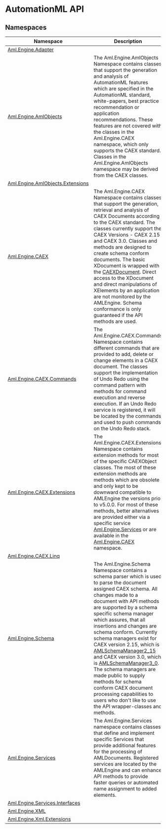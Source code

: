 AutomationML API
================


Namespaces
----------

Namespace                             | Description                                                                                                                                                                                                                                                                                                                                                                                                                                                                                                                                                                                                                     
------------------------------------- | ------------------------------------------------------------------------------------------------------------------------------------------------------------------------------------------------------------------------------------------------------------------------------------------------------------------------------------------------------------------------------------------------------------------------------------------------------------------------------------------------------------------------------------------------------------------------------------------------------------------------------- 
[Aml.Engine.Adapter][1]               |                                                                                                                                                                                                                                                                                                                                                                                                                                                                                                                                                                                                                                 
[Aml.Engine.AmlObjects][2]            | The Aml.Engine.AmlObjects Namespace contains classes that support the generation and analysis of AutomationML features which are specified in the AutomationML standard, white-papers, best practice recommendation or application recommendations. These features are not covered with the classes in the Aml.Engine.CAEX namespace, which only supports the CAEX standard. Classes in the Aml.Engine.AmlObjects namespace may be derived from the CAEX classes.                                                                                                                                                               
[Aml.Engine.AmlObjects.Extensions][3] |                                                                                                                                                                                                                                                                                                                                                                                                                                                                                                                                                                                                                                 
[Aml.Engine.CAEX][4]                  | The Aml.Engine.CAEX Namespace contains classes that support the generation, retrieval and analysis of CAEX Documents according to the CAEX standard. The classes currently support the CAEX Versions - CAEX 2.15 and CAEX 3.0. Classes and methods are designed to create schema conform documents. The basic XDocument is wrapped with the [CAEXDocument][5]. Direct access to the XDocument and direct manipulations of XElements by an application are not monitored by the AMLEngine. Schema conformance is only guaranteed if the API methods are used.                                                                    
[Aml.Engine.CAEX.Commands][6]         | The Aml.Engine.CAEX.Commands Namespace contains different commands that are provided to add, delete or change elements in a CAEX document. The classes support the implementation of Undo Redo using the command pattern with methods for command execution and reverse execution. If an Undo Redo service is registered, it will be located by the commands and used to push commands on the Undo Redo stack.                                                                                                                                                                                                                  
[Aml.Engine.CAEX.Extensions][7]       | The Aml.Engine.CAEX.Extensions Namespace contains extension methods for most of the specific CAEXObject classes. The most of these extension methods are methods which are obsolete and only kept to be downward compatible to AMLEngine the versions prior to v5.0.0. For most of these methods, better alternatives are provided either via a specific service [Aml.Engine.Services][8] or are available in the [Aml.Engine.CAEX][4] namespace.                                                                                                                                                                               
[Aml.Engine.CAEX.Linq][9]             |                                                                                                                                                                                                                                                                                                                                                                                                                                                                                                                                                                                                                                 
[Aml.Engine.Schema][10]               | The Aml.Engine.Schema Namespace contains a schema parser which is used to parse the document assigned CAEX schema. All changes made to a document with API methods are supported by a schema specific schema manager which assures, that all insertions and changes are schema conform. Currently schema managers exist for CAEX version 2.15, which is [AMLSchemaManager2_15][11] and CAEX version 3.0, which is [AMLSchemaManager3_0][12]. The schema managers are made public to supply methods for schema conform CAEX document processing capabilities to users who don't like to use the API wrapper-classes and methods. 
[Aml.Engine.Services][8]              | The Aml.Engine.Services namespace contains classes that define and implement specific Services that provide additional features for the processing of AMLDocuments. Registered services are located by the AMLEngine and can enhance API methods to provide faster queries or automated name assignment to added elements.                                                                                                                                                                                                                                                                                                      
[Aml.Engine.Services.Interfaces][13]  |                                                                                                                                                                                                                                                                                                                                                                                                                                                                                                                                                                                                                                 
[Aml.Engine.XML][14]                  |                                                                                                                                                                                                                                                                                                                                                                                                                                                                                                                                                                                                                                 
[Aml.Engine.Xml.Extensions][15]       |                                                                                                                                                                                                                                                                                                                                                                                                                                                                                                                                                                                                                                 

[1]: Aml.Engine.Adapter/README.md
[2]: Aml.Engine.AmlObjects/README.md
[3]: Aml.Engine.AmlObjects.Extensions/README.md
[4]: Aml.Engine.CAEX/README.md
[5]: Aml.Engine.CAEX/CAEXDocument/README.md
[6]: Aml.Engine.CAEX.Commands/README.md
[7]: Aml.Engine.CAEX.Extensions/README.md
[8]: Aml.Engine.Services/README.md
[9]: Aml.Engine.CAEX.Linq/README.md
[10]: Aml.Engine.Schema/README.md
[11]: Aml.Engine.Schema/AMLSchemaManager2_15/README.md
[12]: Aml.Engine.Schema/AMLSchemaManager3_0/README.md
[13]: Aml.Engine.Services.Interfaces/README.md
[14]: Aml.Engine.XML/README.md
[15]: Aml.Engine.Xml.Extensions/README.md
[16]: https://www.automationml.org
[17]: icons/logoShade.png